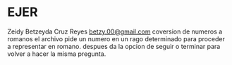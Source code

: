 # EJER
Zeidy Betzeyda Cruz Reyes
betzy.00@gmail.com
coversion de numeros a romanos
el archivo pide un numero en un rago determinado para proceder a representar en romano.
despues da la opcion de seguir o terminar para volver a hacer la misma pregunta.

